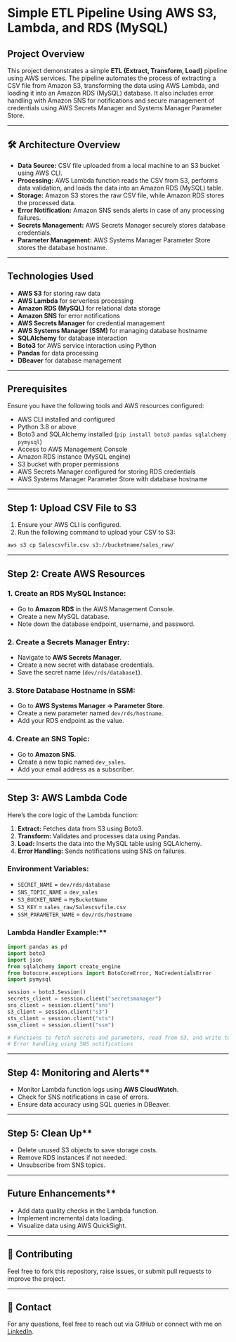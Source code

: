 # Simple ETL Pipeline Using AWS S3, Lambda, and RDS (MySQL)

##  **Project Overview**
This project demonstrates a simple **ETL (Extract, Transform, Load)** pipeline using AWS services. The pipeline automates the process of extracting a CSV file from Amazon S3, transforming the data using AWS Lambda, and loading it into an Amazon RDS (MySQL) database. It also includes error handling with Amazon SNS for notifications and secure management of credentials using AWS Secrets Manager and Systems Manager Parameter Store.

---

## 🛠 **Architecture Overview**

- **Data Source:** CSV file uploaded from a local machine to an S3 bucket using AWS CLI.
- **Processing:** AWS Lambda function reads the CSV from S3, performs data validation, and loads the data into an Amazon RDS (MySQL) table.
- **Storage:** Amazon S3 stores the raw CSV file, while Amazon RDS stores the processed data.
- **Error Notification:** Amazon SNS sends alerts in case of any processing failures.
- **Secrets Management:** AWS Secrets Manager securely stores database credentials.
- **Parameter Management:** AWS Systems Manager Parameter Store stores the database hostname.

---

##  **Technologies Used**
- **AWS S3** for storing raw data
- **AWS Lambda** for serverless processing
- **Amazon RDS (MySQL)** for relational data storage
- **Amazon SNS** for error notifications
- **AWS Secrets Manager** for credential management
- **AWS Systems Manager (SSM)** for managing database hostname
- **SQLAlchemy** for database interaction
- **Boto3** for AWS service interaction using Python
- **Pandas** for data processing
- **DBeaver** for database management

---

##  **Prerequisites**

Ensure you have the following tools and AWS resources configured:
- AWS CLI installed and configured
- Python 3.8 or above
- Boto3 and SQLAlchemy installed (`pip install boto3 pandas sqlalchemy pymysql`)
- Access to AWS Management Console
- Amazon RDS instance (MySQL engine)
- S3 bucket with proper permissions
- AWS Secrets Manager configured for storing RDS credentials
- AWS Systems Manager Parameter Store with database hostname

---

##  **Step 1: Upload CSV File to S3**
1. Ensure your AWS CLI is configured.
2. Run the following command to upload your CSV to S3:

```bash
aws s3 cp Salescsvfile.csv s3://bucketname/sales_raw/
```

---

##  **Step 2: Create AWS Resources**

###  **1. Create an RDS MySQL Instance:**
- Go to **Amazon RDS** in the AWS Management Console.
- Create a new MySQL database.
- Note down the database endpoint, username, and password.

###  **2. Create a Secrets Manager Entry:**
- Navigate to **AWS Secrets Manager**.
- Create a new secret with database credentials.
- Save the secret name (`dev/rds/database1`).

###  **3. Store Database Hostname in SSM:**
- Go to **AWS Systems Manager → Parameter Store**.
- Create a new parameter named `dev/rds/hostname`.
- Add your RDS endpoint as the value.

###  **4. Create an SNS Topic:**
- Go to **Amazon SNS**.
- Create a new topic named `dev_sales`.
- Add your email address as a subscriber.

---

##  **Step 3: AWS Lambda Code**

Here’s the core logic of the Lambda function:

1. **Extract:** Fetches data from S3 using Boto3.
2. **Transform:** Validates and processes data using Pandas.
3. **Load:** Inserts the data into the MySQL table using SQLAlchemy.
4. **Error Handling:** Sends notifications using SNS on failures.

### **Environment Variables:**
- `SECRET_NAME` = `dev/rds/database`
- `SNS_TOPIC_NAME` = `dev_sales`
- `S3_BUCKET_NAME` = `MyBucketName`
- `S3_KEY` = `sales_raw/Salescsvfile.csv`
- `SSM_PARAMETER_NAME` = `dev/rds/hostname`

### Lambda Handler Example:**
```python
import pandas as pd
import boto3
import json
from sqlalchemy import create_engine
from botocore.exceptions import BotoCoreError, NoCredentialsError
import pymysql

session = boto3.Session()
secrets_client = session.client("secretsmanager")
sns_client = session.client("sns")
s3_client = session.client("s3")
sts_client = session.client("sts")
ssm_client = session.client("ssm")

# Functions to fetch secrets and parameters, read from S3, and write to RDS
# Error handling using SNS notifications
```

---

##  Step 4: Monitoring and Alerts**
- Monitor Lambda function logs using **AWS CloudWatch**.
- Check for SNS notifications in case of errors.
- Ensure data accuracy using SQL queries in DBeaver.

---

##  Step 5: Clean Up**
- Delete unused S3 objects to save storage costs.
- Remove RDS instances if not needed.
- Unsubscribe from SNS topics.

---

##  Future Enhancements**
- Add data quality checks in the Lambda function.
- Implement incremental data loading.
- Visualize data using AWS QuickSight.

---

## 💬 **Contributing**
Feel free to fork this repository, raise issues, or submit pull requests to improve the project.

---

## 📧 **Contact**
For any questions, feel free to reach out via GitHub or connect with me on [LinkedIn](https://linkedin.com/in/mahidar-reddy-putta).

